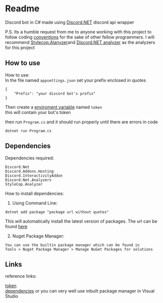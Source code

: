 # Readme

Discord bot in C# made using [Discord.NET](https://github.com/discord-net/Discord.Net) discord api wrapper 

P.S. Its a humble request from me to anyone working with this project to follow coding [conventions](https://docs.microsoft.com/en-us/dotnet/csharp/fundamentals/coding-style/coding-conventions) for the sake of other fellow programmers. I will recommend [Stylecop.Alanyzer](https://www.nuget.org/packages/StyleCop.Analyzers/1.2.0-beta.354)and [Discord.NET analyzer](https://nuget.org/packages/Discord.Net.Analyzer/2.4.0?_src=template) as the analyzers for this project


How to use
------------------------------

How to use:  
In the file named `appsettings.json` set your prefix enclosed in quotes

```
{
    "Prefix": "your discord bot's prefix"
}
```  
Then create a [enviroment variable](https://www.alphr.com/environment-variables-windows-10/) named `token`  
this will contain your bot's token  

then run `Program.cs` and it should run properly until there are errors in code  

```
dotnet run Program.cs
```

Dependencies
----------------------------------  

Dependencies required:

```
Discord.Net
Discord.Addons.Hosting
Discord.InteractivityAddon
Discord.Net.Analyzers
StyleCop.Analyzer
```
How to install dependencies:  
1) Using Command Line:
```
dotnet add package "package url without quotes"
```
This will automatically install the latest version of packages. The url can be found [here](https://nuget.org)  

2) Nuget Package Manager:
```
You can use the builtin package manager which can be found in
Tools > Nuget Package Manager > Manage NuGet Packages for solutions
```


Links
----------------------------------  

reference links:

[token](https://www.writebots.com/discord-bot-token/#:~:text=Generating%20Your%20Token%20Step-by-Step%201%20Go%20to%20the,Add%20Your%20Bot%20to%20a%20Discord%20Server.%20)  
[dependencies](https://nuget.org) or you can very well use inbuilt package manager in Visual Studio
